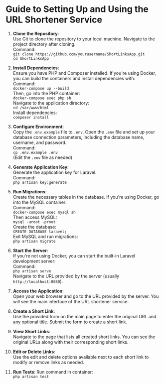 # Guide to Setting Up and Using the URL Shortener Service

1. **Clone the Repository**:  
   Use Git to clone the repository to your local machine. Navigate to the project directory after cloning.  
   Command:  
   `git clone https://github.com/yourusername/ShortLinksApp.git`  
   `cd ShortLinksApp`

2. **Install Dependencies**:  
   Ensure you have PHP and Composer installed. If you're using Docker, you can build the containers and install dependencies with:  
   Command:  
   `docker-compose up --build`  
   Then, go into the PHP container:  
   `docker-compose exec php sh`  
   Navigate to the application directory:  
   `cd /var/www/html`  
   Install dependencies:  
   `composer install`

3. **Configure Environment**:  
   Copy the `.env.example` file to `.env`. Open the `.env` file and set up your database connection parameters, including the database name, username, and password.  
   Command:  
   `cp .env.example .env`  
   (Edit the `.env` file as needed)

4. **Generate Application Key**:  
   Generate the application key for Laravel.  
   Command:  
   `php artisan key:generate`

5. **Run Migrations**:  
   Create the necessary tables in the database. If you're using Docker, go into the MySQL container:  
   Command:  
   `docker-compose exec mysql sh`  
   Then access MySQL:  
   `mysql -uroot -proot`  
   Create the database:  
   `CREATE DATABASE laravel;`  
   Exit MySQL and run migrations:  
   `php artisan migrate`

6. **Start the Server**:  
   If you're not using Docker, you can start the built-in Laravel development server:  
   Command:  
   `php artisan serve`  
   Navigate to the URL provided by the server (usually `http://localhost:8080`).

7. **Access the Application**:  
   Open your web browser and go to the URL provided by the server. You will see the main interface of the URL shortener service.

8. **Create a Short Link**:  
   Use the provided form on the main page to enter the original URL and any optional title. Submit the form to create a short link.

9. **View Short Links**:  
   Navigate to the page that lists all created short links. You can see the original URLs along with their corresponding short links.

10. **Edit or Delete Links**:  
    Use the edit and delete options available next to each short link to modify or remove links as needed.

11. **Run Tests**:
    Run command in container:  
   `php artisan test`
